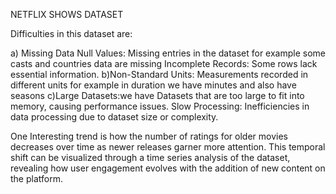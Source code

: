 NETFLIX SHOWS DATASET

Difficulties in this dataset are:

a) Missing Data
   Null Values: Missing entries in the dataset for example some casts and countries data are missing
   Incomplete Records: Some rows  lack essential information.
b)Non-Standard Units: Measurements recorded in different units for example in duration we have minutes and also have seasons
c)Large Datasets:we have Datasets that are too large to fit into memory, causing performance issues.
  Slow Processing: Inefficiencies in data processing due to dataset size or complexity.

One Interesting trend is how the number of ratings for older movies decreases over time as newer releases garner more attention. This temporal shift can be visualized through a time series analysis of the dataset, revealing how user engagement evolves with the addition of new content on the platform.  
